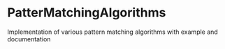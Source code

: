 # PatterMatchingAlgorithms
Implementation of various pattern matching algorithms with example and documentation
